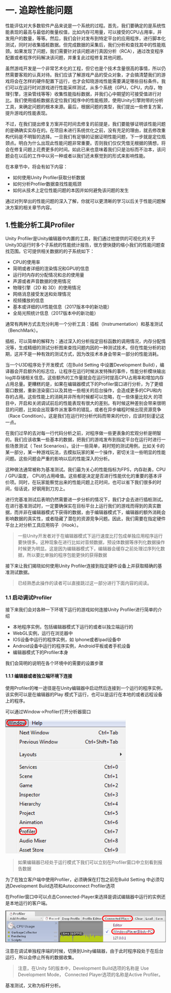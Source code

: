 # 一. 追踪性能问题

性能评估对大多数软件产品来说是一个系统的过程。首先，我们要确定的是系统性能表现的最高与最低的衡量权值，比如内存可用量，可以接受的CPU占用率，并发用户的数量，等等。然后，我们会针对发布到特定平台的应用程序，进行脚本化测试，同时对收集插桩数据。但完成数据的采集后，我们分析和查找其中的性能瓶颈。如果发现了问题，我们需要针对该问题进行真因分析（RCA），通过改变程序配置或者程序代码解决该问题，并重复此过程修复其他问题。

虽然游戏开发是一个非常艺术化的工程，但它也是个技术含量很高的事情，所以仍然需要客观的认真对待。我们应该了解游戏产品的受众对象，才会搞清楚我们的游戏将会在怎样的硬件配置下运行，也才会知晓游戏性能需要满足哪些目标条件。我们可以在运行时对游戏进行性能采样测试，从多个系统（GPU，CPU，内存，物理引擎，渲染管线等等）收集性能指标数据，并我们心中期望的可接受值进行对比。我们使用插桩数据去定位我们程序中的性能瓶颈，使用Unity引擎附带的分析工具，来确定问题的根本来源。最后，根据问题的类型，我们提出一些修复方案，提升游戏的性能表现。

不过，在我们提出修复方案并花时间去修复的前提是，我们要能够证明该性能问题的是确确实实存在的。在项目未进行系统优化之前，没有充足的理由，就去修改重构代码是不明智的选择。一旦我们有足够的证据证明性能问题，下一步就是定位瓶颈点。明白为什么出现此性能问题非常重要。否则我们仅仅凭借无根据的猜想，将会在修复问题上花费更多的时间。如此已来也意味着我们只是治标而不治本，该问题会在以后的工作中以另一种或者以我们还未察觉到的形式来影响性能。

在本章节中，将会有如下内容：

 - 如何使用Unity Profiler获取分析数据
 - 如何分析Profiler数据查找性能瓶颈
 - 如何从技术上定位性能问题的本因并如何避免该问题的发生
 
 通过对列举出的性能问题的深入了解，你就可以更清晰的学习以后关于性能问题解决方案的相关章节内容。


## 1.性能分析工具Profiler

Unity Profiler是Unity编辑器中内置的工具，我们通过他提供的可视化的关于Unity3D运行时多个子系统的性能统计报告，很方便快捷的缩小我们的性能问题查找范围。它可提供相关数据的的子系统如下：

 - CPU的使用率
 - 简明或者详细的渲染情况和GPU的信息
 - 运行时内存的分配情况和总的使用量
 - 声源或者声音数据的使用情况
 - 物理引擎（2D 和 3D）的使用情况
 - 网络消息接受发送和处理情况
 - 视频播放的信息
 - 基本或详细的UI性能信息（2017版本中的新功能）
 - 全局光照统计信息（2017版本中的新功能）

通常有两种方式去充分利用一个分析工具：插桩（Instrumentation）和基准测试（BenchMark）。

插桩，可以简单的解释为：通过深入的分析指定目标函数的调用情况，内存分配情况等，生成精细的测试分析图来查找问题内因的一种测试技术。但在性能分析的初期，这并不是一种有效的测试方式，因为改技术本身会带来一部分的性能消耗。

当一个U3D程序处于开发模式（在Build Setting 中设置Development Build），编译器会开启额外的标志位，让程序在运行时候派发特殊的事件，性能分析模块输出log并存储相关信息。这些额外的工作量就会在运行时提高CPU占用率和增加内存占用总量。更糟糕的是，如果在编辑器模式下的Profiler窗口进行分析，为了更细窗口数据，重新渲染窗口以及其他一些相关的后台操作，会造成更多的CPU和内存的占用。这些性能上的消耗并非所有时候都可以忽略，在一些体量比较大 的项目中，开启和关闭调试前后的性能表现有很大的差别。有时候这种差别会带来很明显的问题，比如会出现事件派发事件的错乱，或者在异步编程时候出现资源竞争（Race Condition）。这是我们在运行时分析代码而带来的代价，应该时刻谨记这一点。

在我们过早的去对每一行代码分析之前，对程序做一些更表象的宏观分析是明智的。我们应该收集一些基本的数据，把我们的游戏发布到指定平台在运行时进行一些场景测试（ Test Scenarios）。设计一些简单，耗时短的测试用例，比如关卡的某一部分，某一种游戏玩法，去模拟玩家的某一个操作，密切关注一些明显的性能问题。这些问题会严重的影响以后的性能深入的分析。

这种做法通常被称为基准测试。我们最为关心的性能指标为FPS，内存赵勇，CPU / GPU温度， CPU的占用峰值。这些都是决定是否进行性能优化的重要的基本评价项。同时，在玩家能察觉出来的性能问题上花时间，也可以省下我们很多的时间，俗话说，好钢用到刀刃上。


进行完基准测试后表明仍然需要进一步分析的情况下，我们才会去进行插桩测试。在进行基准测试时，一定要确保实在目标平台上运行我们的游戏而得到的真实数据，而并非在编辑器模式下获得的数据，由于编辑器模式下，编辑器的额外消耗会影响数据的真实性，或者隐藏了潜在的资源竞争问题。因此，我们需要在指定硬件平台上对分析工具应用钩子（Hook）。

 >一些Unity开发者对于在编辑器模式下运行速度比打包成单独应用程序运行要快很多。这种现象在进行比如对音频数据，预设体数据等序列化数据操作时候更为明显。这是因为编辑器模式下，编辑器会缓存之前处理过序列化数据，所以要比单独的程序包能更快的获得数据

接下来让我们揭晓如何使用Unity Profiler连接到指定硬件设备上并获取精确的基准测试数据。

>已经熟悉此操作的读者可以直接跳过这一部分进行下面内容的阅读。



### 1.1 启动调试Profiler

接下来我们会对各种一下环境下运行的游戏如何连接Unity Profiler进行简单的介绍

 - 本地程序实例，包括编辑器模式下运行的或者以独立端运行的
 - WebGL实例，运行在浏览器中
 - IOS设备中运行的程序实例，如 Iphone或者Ipad设备中
 - Android设备中运行的程序实例，Android平板或者手机设备
 - 编辑器模式下的Profiler本身

我们会简明的说明在各个环境中的需要的设置步骤

#### 1.1.1 编辑器或者独立端环境下连接

使用Profiler的唯一途径是在Unity编辑器中启动然后连接到一个运行的程序实例，该实例可以是在编辑器的Play 模式下运行，也可以是运行在本地的或者远程设备上的程序。

可以通过Window->Profiler打开分析器窗口

![](/assets/1-1.png)

>如果编辑器已经处于运行模式下我们可以立刻在Profiler窗口中立刻看到报告数据

为了在独立客户端中使用Profiler，必须确保在打包之前在Build Setting 中必须勾选Development Build选项和Autoconnect Profiler选项

在Profiler窗口中可以点击Connected-Player来选择是调试编辑器中运行的实例还是本地运行的客户端。

![](/assets/1-2.png)

注意在调试单独程序端的时候，切换到Unity编辑器，由于此时程序段处于在后台运行，所以会停止所有的数据收集。

>注意，在Unity 5的版本中，Development Build选项的名称是 Use Development Mode， Connected Player选项的名称是Active Profiler。




基准测试，又称为标杆分析。


